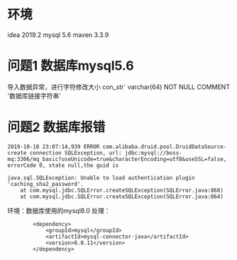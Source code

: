 # 环境
idea 2019.2
mysql 5.6
maven 3.3.9

# 问题1 数据库mysql5.6
导入数据异常，进行字符修改大小 con_str` varchar(64) NOT NULL COMMENT '数据库链接字符串'

# 问题2 数据库报错
```
2019-10-18 23:07:14,939 ERROR com.alibaba.druid.pool.DruidDataSource- create connection SQLException, url: jdbc:mysql://boss-mq:3306/mq_basic?useUnicode=true&characterEncoding=utf8&useSSL=false, errorCode 0, state null,the guid is 

java.sql.SQLException: Unable to load authentication plugin 'caching_sha2_password'.
	at com.mysql.jdbc.SQLError.createSQLException(SQLError.java:868)
	at com.mysql.jdbc.SQLError.createSQLException(SQLError.java:864)
```
环境：数据库使用的mysql8.0
处理：
```	
		<dependency>
			<groupId>mysql</groupId>
			<artifactId>mysql-connector-java</artifactId>
			<version>8.0.11</version>
		</dependency>
```
